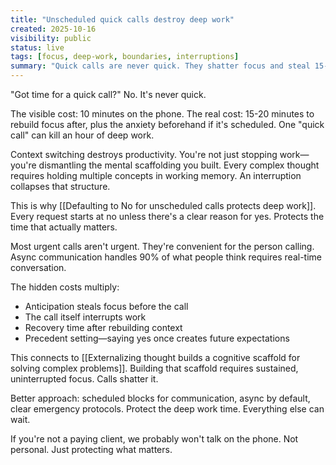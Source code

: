 ```yaml
---
title: "Unscheduled quick calls destroy deep work"
created: 2025-10-16
visibility: public
status: live
tags: [focus, deep-work, boundaries, interruptions]
summary: "Quick calls are never quick. They shatter focus and steal 15-20 minutes of recovery time after the interruption ends."
---
```


"Got time for a quick call?" No. It's never quick.

The visible cost: 10 minutes on the phone. The real cost: 15-20 minutes to rebuild focus after, plus the anxiety beforehand if it's scheduled. One "quick call" can kill an hour of deep work.

Context switching destroys productivity. You're not just stopping work—you're dismantling the mental scaffolding you built. Every complex thought requires holding multiple concepts in working memory. An interruption collapses that structure.

This is why [[Defaulting to No for unscheduled calls protects deep work]]. Every request starts at no unless there's a clear reason for yes. Protects the time that actually matters.

Most urgent calls aren't urgent. They're convenient for the person calling. Async communication handles 90% of what people think requires real-time conversation.

The hidden costs multiply:
- Anticipation steals focus before the call
- The call itself interrupts work
- Recovery time after rebuilding context
- Precedent setting—saying yes once creates future expectations

This connects to [[Externalizing thought builds a cognitive scaffold for solving complex problems]]. Building that scaffold requires sustained, uninterrupted focus. Calls shatter it.

Better approach: scheduled blocks for communication, async by default, clear emergency protocols. Protect the deep work time. Everything else can wait.

If you're not a paying client, we probably won't talk on the phone. Not personal. Just protecting what matters.
